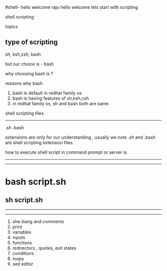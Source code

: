 #shell-
hello welcome raju
hello welcome
lets start with scripting 

shell scripting

topics

type of scripting
----
sh, ksh,zsh, bash

but our choice is - bash 

why choosing bash is ?

reasons why bash 

1. bash is default in redhat family os
2. bash is having features of sh,ksh,csh
3. in redhat family os, sh and bash both are same.



shell scripting files 

------
.sh
.bash


extensions are only for our understanding , usually we note .sh and .bash are shell scripting extension files.


how to execute shell script in command prompt or server is 

------
---
bash script.sh
======
sh script.sh
---

---

----

1. she-bang and comments
2. print
3. variables
4. inputs
5. functions
6. redirectors , quotes, exit states
7. conditions
8. loops
9. sed editor 